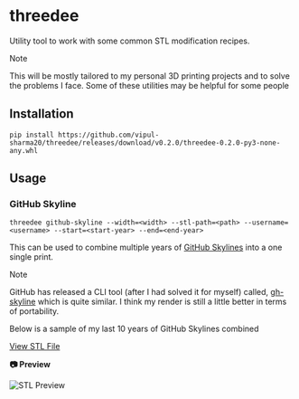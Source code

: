 # threedee
Utility tool to work with some common STL modification recipes.

> [!NOTE]
> This will be mostly tailored to my personal 3D printing projects and to solve
> the problems I face. Some of these utilities may be helpful for some people

## Installation

```
pip install https://github.com/vipul-sharma20/threedee/releases/download/v0.2.0/threedee-0.2.0-py3-none-any.whl
```

## Usage

### GitHub Skyline
```
threedee github-skyline --width=<width> --stl-path=<path> --username=<username> --start=<start-year> --end=<end-year>
```

This can be used to combine multiple years of [GitHub Skylines][github-skyline] into a one single print.

> [!NOTE]
> GitHub has released a CLI tool (after I had solved it for myself) called,
> [gh-skyline][gh-skyline] which is quite similar. I think my render is still a
> little better in terms of portability.

Below is a sample of my last 10 years of GitHub Skylines combined

[View STL File](https://gist.github.com/vipul-sharma20/427bcd96d9899906ff6ca2dd40ba3421#github.stl)

**📷 Preview**

![STL Preview](https://i.imgur.com/qnjRL0D.png)


[github-skyline]: https://skyline.github.com/
[gh-skyline]: https://github.com/github/gh-skyline
